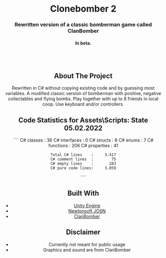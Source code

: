 <div align="center">

<h1 align="center">Clonebomber 2</h1>
<h3 align="center">Rewritten version of a classic bomberman game called ClanBomber</h3>
<h4 align="center">In beta.<h4>
<br>
<br>

## About The Project
Rewritten in C# without copying existing code and by guessing most variables.
A modified classic version of bomberman with positive, negative collectables and flying bombs. 
Play together with up to 8 friends in local coop. Use keyboard and/or controllers.

## Code Statistics for Assets\Scripts: State 05.02.2022
´´´´ 
	C# classes        :        36
	C# interfaces     :         0
	C# structs        :         8
	C# enums          :         7
	C# functions      :       206
	C# properties     :        41

	Total C# lines    :     3.417
	C# comment lines  :        75
	C# empty lines    :       283
	C# pure code lines:     3.059
´´´´

## Built With
 * [Unity Engine](https://unity.com/)
 * [Newtonsoft JOSN](https://www.newtonsoft.com/json)
 * [ClanBomber](http://clanbomber.sourceforge.net/)
 
 ## Disclaimer
 * Currently not meant for public usage 
 * Graphics and sound are from ClanBomber